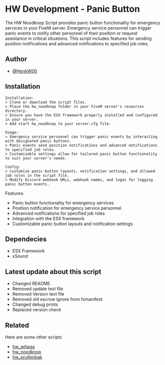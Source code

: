 
# HW Development - Panic Button

The HW Noodknop Script provides panic button functionality for emergency services in your FiveM server. Emergency service personnel can trigger panic events to notify other personnel of their position or request assistance in critical situations. This script includes features for sending position notifications and advanced notifications to specified job roles.

## Author

- [@HenkW00](https://www.github.com/HenkW00)


## Installation
```
Installation:
> Clone or download the script files.
> Place the hw_noodknop folder in your FiveM server's resources directory.
> Ensure you have the ESX framework properly installed and configured in your server.
> Add start hw_noodknop to your server.cfg file.

Usage:
> Emergency service personnel can trigger panic events by interacting with designated panic buttons.
> Panic events send position notifications and advanced notifications to specified job roles.
> Customizable settings allow for tailored panic button functionality to suit your server's needs.

Config:
> Customize panic button layouts, notification settings, and allowed job roles in the script file.
> Modify Discord webhook URLs, webhook names, and logos for logging panic button events.

```
    
Features:

- Panic button functionality for emergency services
- Position notification for emergency service personnel
- Advanced notifications for specified job roles
- Integration with the ESX framework
- Customizable panic button layouts and notification settings

## Dependecies

- ESX Framework
- xSound

## Latest update about this script

- Changed README
- Removed update text file
- Removed Version text file
- Removed old escrow ignore from fxmanifest 
- Changed debug prints
- Replaced version check



## Related

Here are some other scripts

- [hw_witwas](https://hw-scripts-store.tebex.io/package/6047798)
- [hw_noodknop](https://hw-scripts-store.tebex.io/package/6045776)
- [hw_prullenbak](https://hw-scripts-store.tebex.io/package/6045771)
